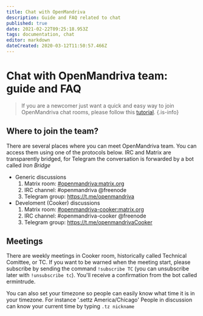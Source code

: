 ```yaml
---
title: Chat with OpenMandriva
description: Guide and FAQ related to chat
published: true
date: 2021-02-22T09:25:18.953Z
tags: documentation, chat
editor: markdown
dateCreated: 2020-03-12T11:50:57.466Z
---
```


# Chat with OpenMandriva team: guide and FAQ

> If you are a newcomer just want a quick and easy way to join OpenMandriva chat rooms, please follow this [tutorial](/doc/join-chatroom-matrix).
{.is-info}

## Where to join the team?

There are several places where you can meet OpenMandriva team. You can access them using one of the protocols below. IRC and Matrix are transparently bridged, for Telegram the conversation is forwarded by a bot called *Iron Bridge*

- Generic discussions
  1.    Matrix room: [#openmandriva:matrix.org](https://matrix.to/#/#openmandriva:matrix.org)
  1.    IRC channel: #openmandriva @freenode
  1.    Telegram group: https://t.me/openmandriva
- Develoment (Cooker) discussions  
  1.    Matrix room: [#openmandriva-cooker:matrix.org](https://matrix.to/#/#oma:matrix.org)
  1.    IRC channel: #openmandriva-cooker @freenode
  1.    Telegram group: https://t.me/openmandrivaCooker
        
## Meetings

There are weekly meetings in Cooker room, historically called Technical Comittee, or TC. If you want to be warned when the meeting start, please subscribe by sending the command `!subscribe TC` (you can unsubscribe later with `!unsubscribe tc`). You'll receive a confirmation from the bot called ermintrude.

You can also set your timezone so people can easily know what time it is in your timezone. For instance
'.settz America/Chicago'
People in discussion can know your current time by typing `.tz nickname`